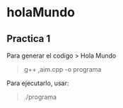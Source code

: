 # holaMundo

## Practica 1
Para generar el codigo > Hola Mundo
> g++ ,aim.cpp -o programa

Para ejecutarlo, usar:
> ./programa